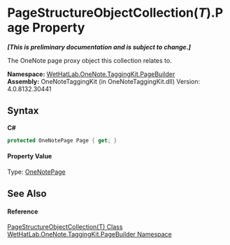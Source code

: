 # PageStructureObjectCollection(*T*).Page Property 
 _**\[This is preliminary documentation and is subject to change.\]**_

The OneNote page proxy object this collection relates to.

**Namespace:**&nbsp;<a href="56352230-71f2-f4b7-63a8-983965663af5.md">WetHatLab.OneNote.TaggingKit.PageBuilder</a><br />**Assembly:**&nbsp;OneNoteTaggingKit (in OneNoteTaggingKit.dll) Version: 4.0.8132.30441

## Syntax

**C#**<br />
``` C#
protected OneNotePage Page { get; }
```


#### Property Value
Type: <a href="6754c7d7-0598-ae1f-ff8c-6808b714b0ab.md">OneNotePage</a>

## See Also


#### Reference
<a href="c0ee62d5-0aa5-ad79-4300-af77337567cf.md">PageStructureObjectCollection(T) Class</a><br /><a href="56352230-71f2-f4b7-63a8-983965663af5.md">WetHatLab.OneNote.TaggingKit.PageBuilder Namespace</a><br />